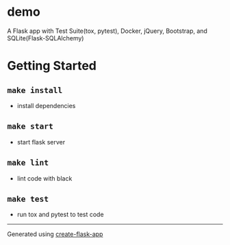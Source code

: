 # demo

A Flask app with Test Suite(tox, pytest), Docker, jQuery, Bootstrap, and SQLite(Flask-SQLAlchemy)

# Getting Started

## `make install`

- install dependencies

## `make start`

- start flask server

## `make lint`

- lint code with black
  

## `make test`

- run tox and pytest to test code
  

---

Generated using [create-flask-app](https://github.com/drizzleco/create-flask-app)